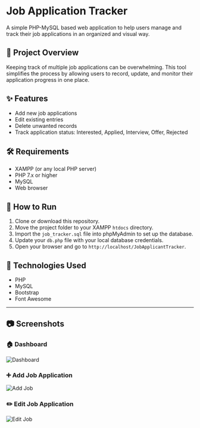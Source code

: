 # Job Application Tracker

A simple PHP-MySQL based web application to help users manage and track their job applications in an organized and visual way.

## 📌 Project Overview
Keeping track of multiple job applications can be overwhelming. This tool simplifies the process by allowing users to record, update, and monitor their application progress in one place.

## ✨ Features
- Add new job applications
- Edit existing entries
- Delete unwanted records
- Track application status: Interested, Applied, Interview, Offer, Rejected

## 🛠️ Requirements
- XAMPP (or any local PHP server)
- PHP 7.x or higher
- MySQL
- Web browser

## 🚀 How to Run
1. Clone or download this repository.
2. Move the project folder to your XAMPP `htdocs` directory.
3. Import the `job_tracker.sql` file into phpMyAdmin to set up the database.
4. Update your `db.php` file with your local database credentials.
5. Open your browser and go to `http://localhost/JobApplicantTracker`.

## 🧰 Technologies Used
- PHP
- MySQL
- Bootstrap
- Font Awesome

---
## 📷 Screenshots

### 🏠 Dashboard
![Dashboard](images/dashboard.png)

### ➕ Add Job Application
![Add Job](images/add-form.png)

### ✏️ Edit Job Application
![Edit Job](images/edit-form.png)



